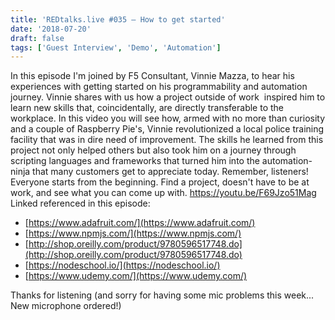 ```yaml
---
title: 'REDtalks.live #035 – How to get started'
date: '2018-07-20'
draft: false
tags: ['Guest Interview', 'Demo', 'Automation']
---
```


In this episode I'm joined by F5 Consultant, Vinnie Mazza, to hear his experiences with getting started on his programmability and automation journey. Vinnie shares with us how a project outside of work  inspired him to learn new skills that, coincidentally, are directly transferable to the workplace. In this video you will see how, armed with no more than curiosity and a couple of Raspberry Pie's, Vinnie revolutionized a local police training facility that was in dire need of improvement. The skills he learned from this project not only helped others but also took him on a journey through scripting languages and frameworks that turned him into the automation-ninja that many customers get to appreciate today. Remember, listeners! Everyone starts from the beginning. Find a project, doesn't have to be at work, and see what you can come up with. https://youtu.be/F69Jzo51Mag Linked referenced in this episode:

*   [https://www.adafruit.com/](https://www.adafruit.com/)
*   [https://www.npmjs.com/](https://www.npmjs.com/)
*   [http://shop.oreilly.com/product/9780596517748.do](http://shop.oreilly.com/product/9780596517748.do)
*   [https://nodeschool.io/](https://nodeschool.io/)
*   [https://www.udemy.com/](https://www.udemy.com/)

Thanks for listening (and sorry for having some mic problems this week... New microphone ordered!)